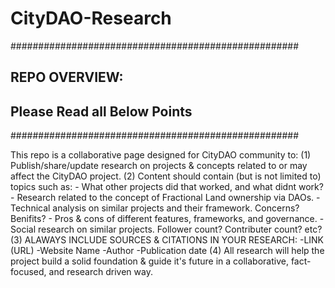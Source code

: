 # CityDAO-Research

####################################################
## REPO OVERVIEW: 
## Please Read all Below Points
####################################################

This repo is a collaborative page designed for CityDAO community to:
  (1) Publish/share/update research on projects & concepts related to or may affect the CityDAO project.
  (2) Content should contain (but is not limited to) topics such as:
      - What other projects did that worked, and what didnt work?
      - Research related to the concept of Fractional Land ownership via DAOs.
      - Technical analysis on similar projects and their framework. Concerns? Benifits?
      - Pros & cons of different features, frameworks, and governance.
      - Social research on similar projects. Follower count? Contributer count? etc?
  (3) ALAWAYS INCLUDE SOURCES & CITATIONS IN YOUR RESEARCH:
      -LINK (URL)
      -Website Name
      -Author
      -Publication date
  (4) All research will help the project build a solid foundation & guide it's future 
      in a collaborative, fact-focused, and research driven way.
      


